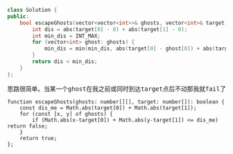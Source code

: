 ```CPP
class Solution {
public:
    bool escapeGhosts(vector<vector<int>>& ghosts, vector<int>& target) {
        int dis = abs(target[0] - 0) + abs(target[1] - 0);
        int min_dis = INT_MAX;
        for (vector<int> ghost: ghosts) {
            min_dis = min(min_dis, abs(target[0] - ghost[0]) + abs(target[1] - ghost[1]));
        }
        return dis < min_dis;
    }
};
```
<pre>
思路很简单。当某一个ghost在我之前或同时到达target点后不动那我就fail了。因此只需要计算所有ghost到target要走的最短路程和我要走的路程比较即可。
</pre>
```tsx
function escapeGhosts(ghosts: number[][], target: number[]): boolean {
    const dis_me = Math.abs(target[0]) + Math.abs(target[1]);
    for (const [x, y] of ghosts) {
        if (Math.abs(x-target[0]) + Math.abs(y-target[1]) <= dis_me) return false;
    }
    return true;
};
```


